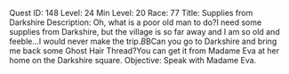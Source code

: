 Quest ID: 148
Level: 24
Min Level: 20
Race: 77
Title: Supplies from Darkshire
Description: Oh, what is a poor old man to do?I need some supplies from Darkshire, but the village is so far away and I am so old and feeble...I would never make the trip.$B$BCan you go to Darkshire and bring me back some Ghost Hair Thread?You can get it from Madame Eva at her home on the Darkshire square.
Objective: Speak with Madame Eva.
